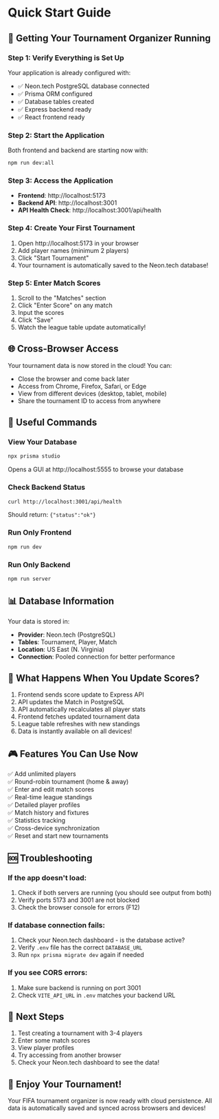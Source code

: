 # Quick Start Guide

## 🚀 Getting Your Tournament Organizer Running

### Step 1: Verify Everything is Set Up

Your application is already configured with:
- ✅ Neon.tech PostgreSQL database connected
- ✅ Prisma ORM configured
- ✅ Database tables created
- ✅ Express backend ready
- ✅ React frontend ready

### Step 2: Start the Application

Both frontend and backend are starting now with:
```bash
npm run dev:all
```

### Step 3: Access the Application

- **Frontend**: http://localhost:5173
- **Backend API**: http://localhost:3001
- **API Health Check**: http://localhost:3001/api/health

### Step 4: Create Your First Tournament

1. Open http://localhost:5173 in your browser
2. Add player names (minimum 2 players)
3. Click "Start Tournament"
4. Your tournament is automatically saved to the Neon.tech database!

### Step 5: Enter Match Scores

1. Scroll to the "Matches" section
2. Click "Enter Score" on any match
3. Input the scores
4. Click "Save"
5. Watch the league table update automatically!

## 🌐 Cross-Browser Access

Your tournament data is now stored in the cloud! You can:
- Close the browser and come back later
- Access from Chrome, Firefox, Safari, or Edge
- View from different devices (desktop, tablet, mobile)
- Share the tournament ID to access from anywhere

## 🔧 Useful Commands

### View Your Database
```bash
npx prisma studio
```
Opens a GUI at http://localhost:5555 to browse your database

### Check Backend Status
```bash
curl http://localhost:3001/api/health
```
Should return: `{"status":"ok"}`

### Run Only Frontend
```bash
npm run dev
```

### Run Only Backend
```bash
npm run server
```

## 📊 Database Information

Your data is stored in:
- **Provider**: Neon.tech (PostgreSQL)
- **Tables**: Tournament, Player, Match
- **Location**: US East (N. Virginia)
- **Connection**: Pooled connection for better performance

## 🔄 What Happens When You Update Scores?

1. Frontend sends score update to Express API
2. API updates the Match in PostgreSQL
3. API automatically recalculates all player stats
4. Frontend fetches updated tournament data
5. League table refreshes with new standings
6. Data is instantly available on all devices!

## 🎮 Features You Can Use Now

✅ Add unlimited players  
✅ Round-robin tournament (home & away)  
✅ Enter and edit match scores  
✅ Real-time league standings  
✅ Detailed player profiles  
✅ Match history and fixtures  
✅ Statistics tracking  
✅ Cross-device synchronization  
✅ Reset and start new tournaments  

## 🆘 Troubleshooting

### If the app doesn't load:
1. Check if both servers are running (you should see output from both)
2. Verify ports 5173 and 3001 are not blocked
3. Check the browser console for errors (F12)

### If database connection fails:
1. Check your Neon.tech dashboard - is the database active?
2. Verify `.env` file has the correct `DATABASE_URL`
3. Run `npx prisma migrate dev` again if needed

### If you see CORS errors:
1. Make sure backend is running on port 3001
2. Check `VITE_API_URL` in `.env` matches your backend URL

## 📱 Next Steps

1. Test creating a tournament with 3-4 players
2. Enter some match scores
3. View player profiles
4. Try accessing from another browser
5. Check your Neon.tech dashboard to see the data!

## 🎉 Enjoy Your Tournament!

Your FIFA tournament organizer is now ready with cloud persistence. All data is automatically saved and synced across browsers and devices!

